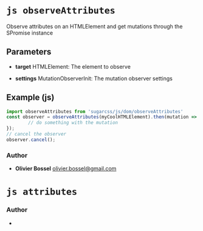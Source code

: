 


<!-- @namespace    sugar.js.dom -->
<!-- @name    observeAttributes -->

# ```js observeAttributes ```


Observe attributes on an HTMLElement and get mutations through the SPromise instance

## Parameters

- **target**  HTMLElement: The element to observe

- **settings**  MutationObserverInit: The mutation observer settings



## Example (js)

```js
import observeAttributes from 'sugarcss/js/dom/observeAttributes'
const observer = observeAttributes(myCoolHTMLElement).then(mutation => {
		// do something with the mutation
});
// cancel the observer
observer.cancel();
```


### Author
- **Olivier Bossel** <a href="mailto:olivier.bossel@gmail.com">olivier.bossel@gmail.com</a> 




<!-- @name    attributes -->

# ```js attributes ```






### Author
- 

